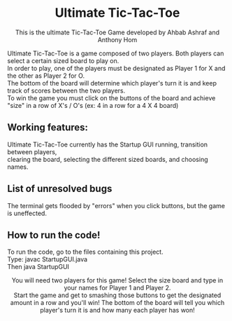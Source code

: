 <html>
<head>
<title>Final Project</title>
</head>
<body>

<center><h1>Ultimate Tic-Tac-Toe</h1></center>

<center><p>This is the ultimate Tic-Tac-Toe Game developed by Ahbab Ashraf and Anthony Hom</p></center>

<p>Ultimate Tic-Tac-Toe is a game composed of two players. Both players can select a certain sized board to play on.<br>
	In order to play, one of the players must be designated as Player 1 for X and the other as Player 2 for O.<br>
	The bottom of the board will determine which player's turn it is and keep track of scores between the two players.<br>
	To win the game you must click on the buttons of the board and achieve "size" in a row of X's / O's (ex: 4 in a row for a 4 X 4 board)</p>

<h2>Working features:</h2>
<p>Ultimate Tic-Tac-Toe currently has the Startup GUI running, transition between players,<br>
	clearing the board, selecting the different sized boards, and choosing names.</p>

<h2>List of unresolved bugs</h2>
<p> The terminal gets flooded by "errors" when you click buttons, but the game is uneffected. </p>

<h2>How to run the code!</h2>
<p>To run the code, go to the files containing this project. <br>
	Type: javac StartupGUI.java <br>
	Then java StartupGUI </p>

<center><p> 	You will need two players for this game! Select the size board and type in your names for Player 1 and Player 2. <br>
				Start the game and get to smashing those buttons to get the designated amount in a row and you'll win! 
				The bottom of the board will tell you which player's turn it is and how many each player has won! </p></center>

</body>
</html> 


